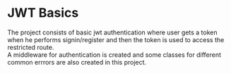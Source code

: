 # JWT Basics  
The project consists of basic jwt authentication where user gets a token when he performs signin/register and then the token is used to access the restricted route.  
A middleware for authentication is created and some classes for different common errrors are also created in this project.  
